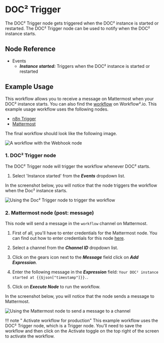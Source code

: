 # DOC² Trigger

The DOC² Trigger node gets triggered when the DOC² instance is started or restarted. The DOC² Trigger node can be used to notify when the DOC² instance starts.

## Node Reference

- Events
    - ***Instance started:*** Triggers when the DOC² instance is started or restarted

## Example Usage

This workflow allows you to receive a message on Mattermost when your DOC² instance starts. You can also find the [workflow](https://n8n.io/workflows/1058) on Workflow².io. This example usage workflow uses the following nodes.
- [n8n Trigger]()
- [Mattermost](/workflow/integrations/nodes/workflow-nodes-base.mattermost/)

The final workflow should look like the following image.

![A workflow with the Webhook node](/_images/integrations/core-nodes/n8ntrigger/workflow.png)

### 1. DOC² Trigger node

The DOC² Trigger node will trigger the workflow whenever DOC² starts.

1. Select 'Instance started' from the ***Events*** dropdown list.

In the screenshot below, you will notice that the node triggers the workflow when the Doc² instance starts.

![Using the Doc² Trigger node to trigger the workflow](/_images/integrations/core-nodes/n8ntrigger/n8ntrigger_node.png)

### 2. Mattermost node (post: message)

This node will send a message in the `workflow` channel on Mattermost.

1. First of all, you'll have to enter credentials for the Mattermost node. You can find out how to enter credentials for this node [here](/workflow/integrations/credentials/mattermost/).
2. Select a channel from the ***Channel ID*** dropdown list.
3. Click on the gears icon next to the ***Message*** field click on ***Add Expression***.

4. Enter the following message in the ***Expression*** field: `Your DOC² instance started at {{$json["timestamp"]}}.`.
5. Click on ***Execute Node*** to run the workflow.

In the screenshot below, you will notice that the node sends a message to Mattermost.

![Using the Mattermost node to send a message to a channel](/_images/integrations/core-nodes/n8ntrigger/mattermost_node.png)

!!! note " Activate workflow for production"
    This example workflow uses the DOC² Trigger node, which is a Trigger node. You'll need to save the workflow and then click on the Activate toggle on the top right of the screen to activate the workflow.

